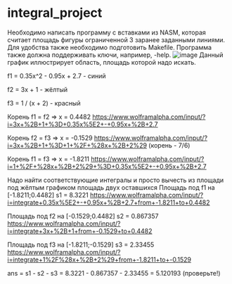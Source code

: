 # integral_project
Необходимо написать программу с вставками из NASM, которая считает площадь фигуры ограниченной 3 заранее заданными линиями. Для удобства также необходимо подготовить Makefile. Программа также должна поддерживать ключи, например, -help.
![image](https://user-images.githubusercontent.com/63977372/117045281-020a9380-ad18-11eb-971d-12ac84e9be67.png)
Данный график иллюстрирует область, площадь которой надо искать.

f1 = 0.35x^2 - 0.95x + 2.7 - синий

f2 = 3x + 1 - жёлтый

f3 = 1 / (x + 2) - красный

Корень f1 = f2 => x = 0.4482 https://www.wolframalpha.com/input/?i=3x+%2B+1+%3D+0.35x%5E2+-+0.95x+%2B+2.7

Корень f2 = f3 => x = -0.1529 https://www.wolframalpha.com/input/?i=3x+%2B+1+%3D+1+%2F+%28x+%2B+2%29 (корень - 7/6)

Корень f1 = f3 => x = -1.8211 https://www.wolframalpha.com/input/?i=1+%2F+%28x+%2B+2%29+%3D+0.35x%5E2+-+0.95x+%2B+2.7

Надо найти соответствующие интегралы и просто вычесть из площади под жёлтым графиком площадь двух оставшихся
Площадь под f1 на [-1.8211;0.4482] s1 = 8.3221 https://www.wolframalpha.com/input/?i=integrate+0.35x%5E2+-+0.95x+%2B+2.7+from+-1.8211+to+0.4482

Площадь под f2 на [-0.1529;0.4482] s2 = 0.867357 https://www.wolframalpha.com/input/?i=integrate+3x+%2B+1+from+-0.1529+to+0.4482

Площадь под f3 на [-1.8211;-0.1529] s3 = 2.33455 https://www.wolframalpha.com/input/?i=integrate+1%2F%28x+%2B+2%29+from+-1.8211+to+-0.1529

ans = s1 - s2 - s3 = 8.3221 - 0.867357 - 2.33455 = 5.120193 (проверьте!)
